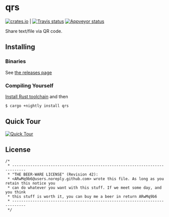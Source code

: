 qrs
===

[![crates.io](https://img.shields.io/crates/v/qrs.svg)](https://crates.io/crates/qrs) | [![Travis status](https://api.travis-ci.org/ARwMq9b6/qrs.svg?branch=master)](https://travis-ci.org/ARwMq9b6/qrs) [![Appveyor status](https://ci.appveyor.com/api/projects/status/pakhhlbpca7a475i/branch/master?svg=true)](https://ci.appveyor.com/project/ARwMq9b6/qrs)

Share text/file via QR code.

Installing
----------

### Binaries ###

See [the releases page](https://github.com/ARwMq9b6/qrs/releases)

### Compiling Yourself ###

[Install Rust toolchain](https://www.rust-lang.org/downloads.html) and then

```bash
$ cargo +nightly install qrs
```

Quick Tour
----------

[![Quick Tour](https://asciinema.org/a/1t69fduw7mq4q2c8q8uowu9m0.png)](https://asciinema.org/a/1t69fduw7mq4q2c8q8uowu9m0)

License
-------

```
/*
 * ----------------------------------------------------------------------------
 * "THE BEER-WARE LICENSE" (Revision 42):
 * <ARwMq9b6@users.noreply.github.com> wrote this file. As long as you retain this notice you
 * can do whatever you want with this stuff. If we meet some day, and you think
 * this stuff is worth it, you can buy me a beer in return ARwMq9b6
 * ----------------------------------------------------------------------------
 */
 ```
